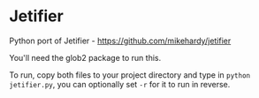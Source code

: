 # Jetifier
Python port of Jetifier - https://github.com/mikehardy/jetifier

You'll need the glob2 package to run this. 

To run, copy both files to your project directory and type in `python jetifier.py`, you can optionally set `-r` for it to run in reverse.


